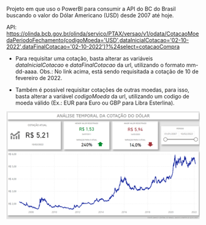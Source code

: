 Projeto em que uso o PowerBI para consumir a API do BC do Brasil buscando o valor do Dólar Americano (USD) desde 2007 até hoje.

API: https://olinda.bcb.gov.br/olinda/servico/PTAX/versao/v1/odata/CotacaoMoedaPeriodoFechamento(codigoMoeda='USD',dataInicialCotacao='02-10-2022',dataFinalCotacao='02-10-2022')?%24select=cotacaoCompra

* Para requisitar uma cotação, basta alterar as variáveis *dataInicialCotacao* e *dataFinalCotacao* da url, utilizando o formato mm-dd-aaaa. Obs.: No link acima, está sendo requisitada a cotação de 10 de fevereiro de 2022.

* Também é possível requisitar cotações de outras moedas, para isso, basta  alterar a variável
*codigoMoeda* da url, utilizando um codigo de moeda válido (Ex.: EUR para Euro ou GBP para Libra Esterlina).

<div align="center">
	<img src="https://github.com/JCazarotto/exchange-rate-USD-BRL/blob/master/dashboard_pbi.png" alt="Dashboard PowerBI"/>
</div> 

